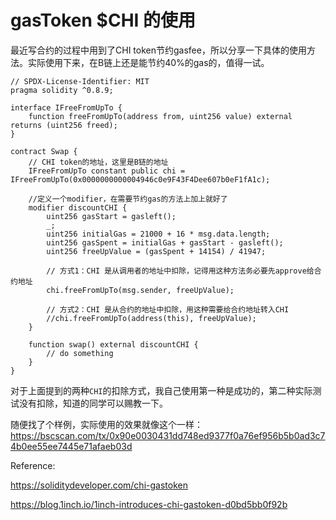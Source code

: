 # gasToken $CHI 的使用

最近写合约的过程中用到了CHI token节约gasfee，所以分享一下具体的使用方法。实际使用下来，在B链上还是能节约40%的gas的，值得一试。

```solidity
// SPDX-License-Identifier: MIT
pragma solidity ^0.8.9;

interface IFreeFromUpTo {
    function freeFromUpTo(address from, uint256 value) external returns (uint256 freed);
}

contract Swap {
    // CHI token的地址，这里是B链的地址
    IFreeFromUpTo constant public chi = IFreeFromUpTo(0x0000000000004946c0e9F43F4Dee607b0eF1fA1c);

    //定义一个modifier，在需要节约gas的方法上加上就好了
    modifier discountCHI {
        uint256 gasStart = gasleft();
        _;
        uint256 initialGas = 21000 + 16 * msg.data.length;
        uint256 gasSpent = initialGas + gasStart - gasleft();
        uint256 freeUpValue = (gasSpent + 14154) / 41947;

        // 方式1：CHI 是从调用者的地址中扣除，记得用这种方法务必要先approve给合约地址
        chi.freeFromUpTo(msg.sender, freeUpValue); 

        // 方式2：CHI 是从合约的地址中扣除，用这种需要给合约地址转入CHI
        //chi.freeFromUpTo(address(this), freeUpValue);
    }

    function swap() external discountCHI {
        // do something
    }
}
```

对于上面提到的两种`CHI`的扣除方式，我自己使用第一种是成功的，第二种实际测试没有扣除，知道的同学可以赐教一下。

随便找了个样例，实际使用的效果就像这个一样：https://bscscan.com/tx/0x90e0030431dd748ed9377f0a76ef956b5b0ad3c74b0ee55ee7445e71afaeb03d


Reference:

https://soliditydeveloper.com/chi-gastoken

https://blog.1inch.io/1inch-introduces-chi-gastoken-d0bd5bb0f92b